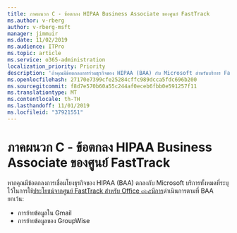 ```yaml
---
title: ภาคผนวก C - ข้อตกลง HIPAA Business Associate ของศูนย์ FastTrack
ms.author: v-rberg
author: v-rberg-msft
manager: jimmuir
ms.date: 11/02/2019
ms.audience: ITPro
ms.topic: article
ms.service: o365-administration
localization_priority: Priority
description: 'ถ้าคุณมีข้อตกลงการร่วมธุรกิจของ HIPAA (BAA) กับ Microsoft สำหรับบริการ FastTrack บริการทั้งหมดที่แสดงอยู่ในการใช้ประโยชน์ของศูนย์ FastTrack สำหรับ Office ๓๖๕จะรวมอยู่ในที่ BAA ยกเว้น:'
ms.openlocfilehash: 27170e7399cfe25284cffc989dcca5fdc696b200
ms.sourcegitcommit: f8d7e570b60a55c244af0eceb6fbb0e591257f11
ms.translationtype: MT
ms.contentlocale: th-TH
ms.lasthandoff: 11/01/2019
ms.locfileid: "37921551"
---
```

# <a name="appendix-c---fasttrack-center-hipaa-business-associate-agreement"></a>ภาคผนวก C - ข้อตกลง HIPAA Business Associate ของศูนย์ FastTrack

หากคุณมีข้อตกลงการเชื่อมโยงธุรกิจของ HIPAA (BAA) ตกลงกับ Microsoft บริการทั้งหมดที่ระบุไว้ในการใช้[ประโยชน์จากศูนย์ FastTrack สำหรับ Office ๓๖๕มีการ](O365-fasttrack-benefit-for-office-365.md)ดำเนินการตามที่ BAA ยกเว้น: 
  
- การย้ายข้อมูลใน Gmail   
- การย้ายข้อมูลของ GroupWise
    

